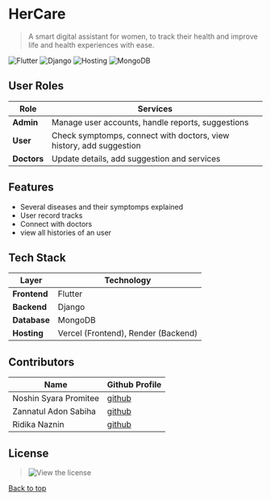 <a name="top"></a>
# HerCare

> A smart digital assistant for women, to track their health and improve life and health experiences with ease.

![Flutter](https://img.shields.io/badge/Flutter-20232A?style=for-the-badge&logo=flutter&logoColor=61DAFB)
![Django](https://img.shields.io/badge/Django-092E20?style=for-the-badge&logo=django&logoColor=white)
![Hosting](https://img.shields.io/badge/Hosting-Vercel%20|%20Render%20-blue?style=for-the-badge)
![MongoDB](https://img.shields.io/badge/MongoDB-092E20?style=for-the-badge&logo=mongodb&logoColor=white)

## User Roles

| Role | Services |
| ---- | -------- |
| **Admin**      | Manage user accounts, handle reports, suggestions |
| **User** | Check symptomps, connect with doctors, view history, add suggestion |
| **Doctors**     | Update details, add suggestion and services |

## Features

- Several diseases and their symptomps explained
- User record tracks
- Connect with doctors
- view all histories of an user

## Tech Stack

  | Layer | Technology |
  |-------|------------|
  | **Frontend**         | Flutter |
  | **Backend**          | Django   |
  | **Database**         | MongoDB         |
  | **Hosting**          | Vercel (Frontend), Render (Backend) |

## Contributors

| Name | Github Profile | 
|--------------------------------------|------------------------------------------------|
| Noshin Syara Promitee | [github](https://github.com/AfrinJahanEra) |
| Zannatul Adon Sabiha | [github](https://github.com/Ramisa105) |
| Ridika Naznin | [github](https://github.com/ridika-2004) |

## License

> ![View the license](https://github.com/ridika-2004/HerCare?tab=MIT-1-ov-file)


<a href="#top">Back to top</a>
